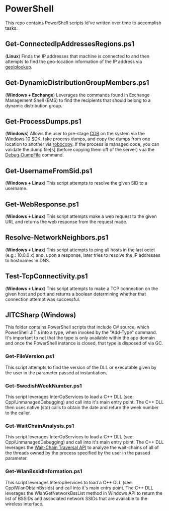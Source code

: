 # PowerShell
This repo contains PowerShell scripts Id've written over time to accomplish tasks.

## Get-ConnectedIpAddressesRegions.ps1
(**Linux**) Finds the IP addresses that machine is connected to and then attempts to find the geo-location information of the IP address via [geoiplookup](https://linux.die.net/man/1/geoiplookup).

## Get-DynamicDistributionGroupMembers.ps1
(**Windows + Exchange**) Leverages the commands found in Exchange Management Shell (EMS) to find the recipients that should belong to a dynamic distribution group.

## Get-ProcessDumps.ps1
(**Windows**) Allows the user to pre-stage [CDB](https://docs.microsoft.com/en-us/windows-hardware/drivers/debugger/debuggers-in-the-debugging-tools-for-windows-package) on the system via the [Windows 10 SDK](https://developer.microsoft.com/en-US/windows/downloads/windows-10-sdk), take process dumps, and copy the dumps from one location to another via [robocopy](https://docs.microsoft.com/en-us/windows-server/administration/windows-commands/robocopy). If the process is managed code, you can validate the dump file[s] (before copying them off of the server) vua the [Debug-DumpFile](https://github.com/felsokning/CSharp/blob/master/Public.CSharp.Research/Public.Debugging.Research/DebugDumpFile.cs) command.

## Get-UsernameFromSid.ps1
(**Windows + Linux**) This script attempts to resolve the given SID to a username.

## Get-WebResponse.ps1
(**Windows + Linux**) This script attempts make a web request to the given URL and returns the web response from the request made.

## Resolve-NetworkNeighbors.ps1
(**Windows + Linux**) This script attempts to ping all hosts in the last octet (e.g.: 10.0.0.x) and, upon a response, later tries to resolve the IP addresses to hostnames in DNS.

## Test-TcpConnectivity.ps1
(**Windows + Linux**) This script attempts to make a TCP connection on the given host and port and returns a boolean determining whether that connection attempt was successful.

## JITCSharp (**Windows**)
This folder contains PowerShell scripts that include C# source, which PowerShell JIT's into a type, when invoked by the "Add-Type" command. It's important to not that the type is only available within the app domain and once the PowerShell instance is closed, that type is disposed of via GC.

### Get-FileVersion.ps1
This script attempts to find the version of the DLL or executable given by the user in the parameter passed at instantiation.

### Get-SwedishWeekNumber.ps1
This script leverages InterOpServices to load a C++ DLL (see: Cpp\UnmanagedDebugging\) and call into it's main entry point. The C++ DLL then uses native (std) calls to obtain the date and return the week number to the caller.

### Get-WaitChainAnalysis.ps1
This script leverages InterOpServices to load a C++ DLL (see: Cpp\UnmanagedDebugging\) and call into it's main entry point. The C++ DLL leverages the [Wait-Chain Traversal API](https://docs.microsoft.com/en-us/windows/desktop/Debug/wait-chain-traversal) to analyze the wait-chains of all of the threads owned by the process specified by the user in the passed parameter.

### Get-WlanBssidInformation.ps1
This script leverages InteropServices to load a C++ DLL (see: Cpp\WlanObtainBssids) and call into it's main entry point. The C++ DLL leverages the WlanGetNetworkBssList method in Windows API to return the list of BSSIDs and associated network SSIDs that are available to the wireless interface.

